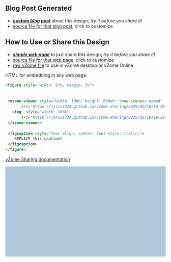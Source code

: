
## Blog Post Generated

 - [***custom blog post***](<https://joris1724.github.io/vzome-sharing/2025/02/10/menu-19-28-35.html>) about this design; *try it before you share it!*
 - [source file for that blog post](<https://github.com/joris1724/vzome-sharing/edit/main/_posts/2025-02-10-menu-19-28-35.md>); click to customize
 


## How to Use or Share this Design

 - [***simple web page***](<https://joris1724.github.io/vzome-sharing/2025/02/10/19-28-35-menu/>) to just share this design; *try it before you share it!*
 - [source file for that web page](<https://github.com/joris1724/vzome-sharing/edit/main/2025/02/10/19-28-35-menu/index.md>); click to customize
 - [raw vZome file](<https://raw.githubusercontent.com/joris1724/vzome-sharing/main/2025/02/10/19-28-35-menu/menu.vZome>) to use in vZome desktop or vZome Online
 
 HTML for embedding in any web page:
 ```html
<figure style="width: 87%; margin: 5%">
  
  
  <vzome-viewer style="width: 100%; height: 60dvh" show-scenes='named'
        src="https://joris1724.github.io/vzome-sharing/2025/02/10/19-28-35-menu/menu.vZome" >
    <img  style="width: 100%"
        src="https://joris1724.github.io/vzome-sharing/2025/02/10/19-28-35-menu/menu.png" >
  </vzome-viewer>

  <figcaption style="text-align: center; font-style: italic;">
     REPLACE this caption!
  </figcaption>
</figure>

 ```

[vZome Sharing documentation](https://vzome.github.io/vzome/sharing.html#how-it-works)

![Image](<menu.png>)

